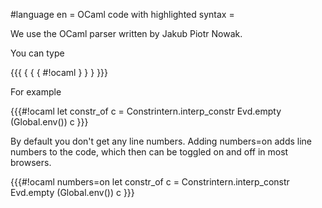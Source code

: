 #language en
= OCaml code with highlighted syntax =

We use the OCaml parser written by Jakub Piotr Nowak.

You can type

{{{
{ { { #!ocaml
<ocaml code>
} } }
}}}



For example

{{{#!ocaml
let constr_of c = Constrintern.interp_constr Evd.empty (Global.env()) c
}}}

By default you don't get any line numbers. Adding numbers=on adds line numbers to the code, which then can be toggled on and off in most browsers.

{{{#!ocaml numbers=on
let constr_of c = Constrintern.interp_constr Evd.empty (Global.env()) c
}}}
